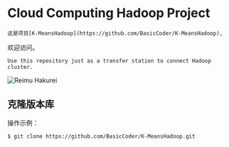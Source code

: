 # Cloud Computing Hadoop Project
	这是项目[K-MeansHadoop](https://github.com/BasicCoder/K-MeansHadoop),
欢迎访问。

	Use this repository just as a transfer station to connect Hadoop cluster.

![Reimu Hakurei](https://lh5.ggpht.com/Zadj2CPrhxR7r8T5iNLUZxJnUOM743kIcj8ZRkpRx2F_eOIO0aKXBNkbrbqytsypuA=h900)
## 克隆版本库

操作示例：

    $ git clone https://github.com/BasicCoder/K-MeansHadoop.git
